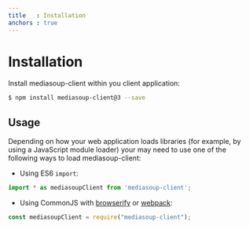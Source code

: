 ```yaml
---
title   : Installation
anchors : true
---
```



# Installation

Install mediasoup-client within you client application:

```bash
$ npm install mediasoup-client@3 --save
```


## Usage

Depending on how your web application loads libraries (for example, by using a JavaScript module loader) your may need to use one of the following ways to load mediasoup-client:

* Using ES6 `import`:

```javascript
import * as mediasoupClient from 'mediasoup-client';
```

* Using CommonJS with [browserify](http://browserify.org) or [webpack](https://webpack.github.io): 

```javascript
const mediasoupClient = require("mediasoup-client");
```
